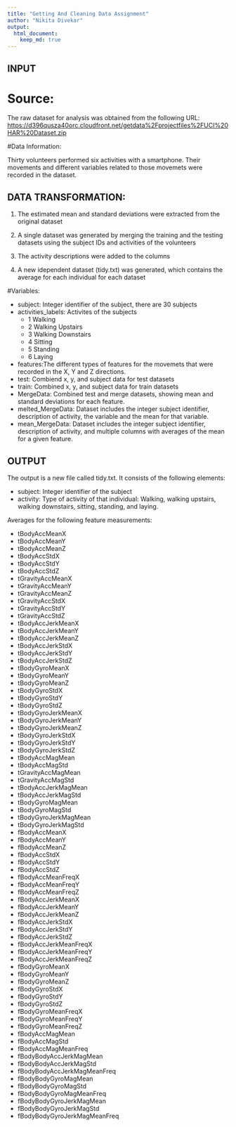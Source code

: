 ```yaml
---
title: "Getting And Cleaning Data Assignment"
author: "Nikita Divekar"
output: 
  html_document:
    keep_md: true
---
```


## INPUT
# Source:
The raw dataset for analysis was obtained from the following URL: https://d396qusza40orc.cloudfront.net/getdata%2Fprojectfiles%2FUCI%20HAR%20Dataset.zip

#Data Information:

Thirty volunteers performed six activities with a smartphone. Their movements and different variables related to those movemets were recorded in the dataset.

## DATA TRANSFORMATION:

1. The estimated mean and standard deviations were extracted from the original dataset

2. A single dataset was generated by merging the training and the testing datasets using the subject IDs and activities of the volunteers

3. The activity descriptions were added to the columns

4. A new idependent dataset (tidy.txt) was generated, which contains the average for each individual for each dataset 

#Variables:
* subject: Integer identifier of the subject, there are 30 subjects
* activities_labels: Activites of the subjects 
    + 1 Walking
    + 2 Walking Upstairs
    + 3 Walking Downstairs
    + 4 Sitting
    + 5 Standing
    + 6 Laying
* features:The different types of features for the movemets that were recorded in the X, Y and Z directions.
* test: Combiend x, y, and subject data for test datasets
* train: Combined x, y, and subject data for train datasets
* MergeData: Combined test and merge datasets, showing mean and standard deviations for each feature.
* melted_MergeData: Dataset includes the integer subject identifier, description of activity, the variable and the mean for that variable. 
* mean_MergeData: Dataset includes the integer subject identifier, description of activity, and multiple columns with averages of the mean for a given feature.

## OUTPUT
The output is a new file called tidy.txt. It consists of the following elements:

* subject: Integer identifier of the subject
* activity: Type of activity of that individual: Walking, walking upstairs, walking downstairs, sitting, standing, and laying.

Averages for the following feature measurements:

* tBodyAccMeanX 
* tBodyAccMeanY 
* tBodyAccMeanZ 
* tBodyAccStdX 
* tBodyAccStdY 
* tBodyAccStdZ 
* tGravityAccMeanX 
* tGravityAccMeanY 
* tGravityAccMeanZ 
* tGravityAccStdX 
* tGravityAccStdY 
* tGravityAccStdZ 
* tBodyAccJerkMeanX 
* tBodyAccJerkMeanY 
* tBodyAccJerkMeanZ 
* tBodyAccJerkStdX 
* tBodyAccJerkStdY 
* tBodyAccJerkStdZ 
* tBodyGyroMeanX 
* tBodyGyroMeanY 
* tBodyGyroMeanZ 
* tBodyGyroStdX 
* tBodyGyroStdY 
* tBodyGyroStdZ 
* tBodyGyroJerkMeanX 
* tBodyGyroJerkMeanY 
* tBodyGyroJerkMeanZ 
* tBodyGyroJerkStdX 
* tBodyGyroJerkStdY 
* tBodyGyroJerkStdZ 
* tBodyAccMagMean 
* tBodyAccMagStd 
* tGravityAccMagMean 
* tGravityAccMagStd 
* tBodyAccJerkMagMean 
* tBodyAccJerkMagStd 
* tBodyGyroMagMean 
* tBodyGyroMagStd 
* tBodyGyroJerkMagMean 
* tBodyGyroJerkMagStd 
* fBodyAccMeanX 
* fBodyAccMeanY 
* fBodyAccMeanZ 
* fBodyAccStdX 
* fBodyAccStdY 
* fBodyAccStdZ 
* fBodyAccMeanFreqX 
* fBodyAccMeanFreqY 
* fBodyAccMeanFreqZ 
* fBodyAccJerkMeanX 
* fBodyAccJerkMeanY 
* fBodyAccJerkMeanZ 
* fBodyAccJerkStdX 
* fBodyAccJerkStdY 
* fBodyAccJerkStdZ 
* fBodyAccJerkMeanFreqX 
* fBodyAccJerkMeanFreqY 
* fBodyAccJerkMeanFreqZ 
* fBodyGyroMeanX 
* fBodyGyroMeanY 
* fBodyGyroMeanZ 
* fBodyGyroStdX 
* fBodyGyroStdY 
* fBodyGyroStdZ 
* fBodyGyroMeanFreqX 
* fBodyGyroMeanFreqY 
* fBodyGyroMeanFreqZ 
* fBodyAccMagMean 
* fBodyAccMagStd 
* fBodyAccMagMeanFreq 
* fBodyBodyAccJerkMagMean 
* fBodyBodyAccJerkMagStd 
* fBodyBodyAccJerkMagMeanFreq 
* fBodyBodyGyroMagMean 
* fBodyBodyGyroMagStd 
* fBodyBodyGyroMagMeanFreq 
* fBodyBodyGyroJerkMagMean 
* fBodyBodyGyroJerkMagStd 
* fBodyBodyGyroJerkMagMeanFreq
